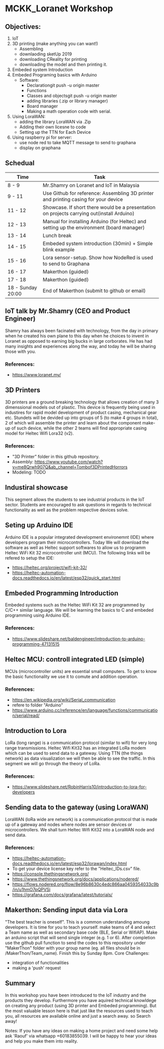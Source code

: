 # MCKK_Loranet Workshop
## Objectives:
1. IoT
2. 3D printing (make anything you can want!)
   - Assembling
   - downlaoding sketUp 2019
   - downloading CReality for printing
   - downloading the model and then printing it.
3. Embeded system Introduction
4. Embeded Programing basics with Arduino
   - Software:
     - Declarationgit push -u origin master
     - Functions
     - Classes and objectsgit push -u origin master
     - adding libraries (.zip or library manager)
     - Board manager
     - Making a math operation code with serial.
5. Using LoraWAN:
   - adding the library LoraWAN via .Zip
   - Adding their own licesne to code
   - Setting up the TTN for Each Device
7. Using raspberry pi for server:
   - use node red to take MQTT message to send to graphana
   - display on graphana
   
## Schedual
Time | Task
------------ | -------------
8 - 9 | Mr.Shamry on Loranet and IoT in Malaysia
9 - 11 | Use Github for reference: Assembling 3D printer and printing casing for your device
11 - 12 | Showcase. If short there would be a presentation on projects carrying out(install Arduino)
12 - 13 | Manual for installing Arduino (for Heltec) and setting up the environment (board manager)
13 - 14 | Lunch break
14 - 15 | Embeded system introduction (30min) + Simple blink example
15 - 16 | Lora sensor-setup. Show how NodeRed is used to send to Graphana
16 - 17 | Makerthon (guided)
17 - 18 | Makerthon (guided)
18 - Sunday 20:00 | End of Makerthon (submit to github or email)

## IoT talk by Mr.Shamry (CEO and Product Engineer)
Shamry has always been facinated with technology, from the day in primary when he created his own plane to this day when he choices to invent in Loranet as opposed to earning big bucks in large corborates. He has had many insights and experiences along the way, and today he will be sharing those with you.
### References:
- https://www.loranet.my/

## 3D Printers
3D printers are a ground breaking technology that allows creation of many 3 dimenssional models out of plastic. This device is frequently being used in industires for rapid model development of product casing, mechanical gear etc. Stundets will be devided up into groups of 5 (to make 4 groups in total), 2 of which will assemble the printer and learn about the component make-up of such device, while the other 2 teams will find appropriate casing model for Heltec Wifi Lora32 (v2). 
### References:
- "3D Printer" folder in this github repository.
- Assembly: https://www.youtube.com/watch?v=me8Qrwh907Q&ab_channel=Tombof3DPrintedHorrors
- Modeling: TODO

## Industiral showcase
This segment allows the students to see industrial products in the IoT sector. Students are encouraged to ask questions in regards to technical functionality as well as the problem respective devices solve.

## Seting up Arduino IDE
Arduino IDE is a popular integrated development environemnt (IDE) where developers program their microcontrollers. Today We will download the software as well as Heltec support softwares to allow us to programm Heltec WiFi Kit 32 microcontroller unit (MCU).
The following links will be refered to setup the IDE:
- https://heltec.org/project/wifi-kit-32/
- https://heltec-automation-docs.readthedocs.io/en/latest/esp32/quick_start.html

## Embeded Programming Introduction
Embeded systems such as the Heltec WiFi Kit 32 are programmed by C/C++ similar language. We will be learning the basics to C and embeded programming using Arduino IDE.
### References:
- https://www.slideshare.net/baldengineer/introduction-to-arduino-programming-47131515

## Heltec MCU: controll integrated LED (simple)
MCUs (microcontroller units) are essential small computers. To get to know the basic functionality we use it to comute and addition operation. 
### References:
- https://en.wikipedia.org/wiki/Serial_communication
- refere to folder "Arduino"
- https://www.arduino.cc/reference/en/language/functions/communication/serial/read/

## Introduction to Lora
LoRa (long range) is a communication protocol (similar to wifi) for very long range transmissions. Heltec Wifi Kit32 has an integrated LoRa modem which can be used to send data to a gateway. Using TTN (the things network) as data visualization we will then be able to see the traffic. In this segment we will go through the theory of LoRa.
### References:
- https://www.slideshare.net/RobinHarris10/introduction-to-lora-for-developers

## Sending data to the gateway (using LoraWAN)
LoraWAN (loRa wide are network) is a communication protocol that is made up of a gateway and nodes where nodes are sensor devices or microcontrollers. We shall turn Heltec Wifi Kit32 into a LoraWAN node and send data.
### References:
- https://heltec-automation-docs.readthedocs.io/en/latest/esp32/lorawan/index.html
- To get your device license key refer to the "Heltec_IDs.csv" file.
- https://console.thethingsnetwork.org/
- https://www.thethingsnetwork.org/docs/applications/nodered/
- https://flows.nodered.org/flow/8e96b8630c4edc866aa0459354033c9b/in/u1hmO7pQPVSi
- https://grafana.com/docs/grafana/latest/tutorials/

## Makerthon: Sending input data via Lora
"The best teacher is oneself". This is a common understanding amoung developers. It is time for you to teach yourself. make teams of 4 and select a Team name as well as secondary base code (BLE, Serial or WifiAP). Make an arduino script that will send single integer (e.g. 1 or 6). After completion use the github pull function to send the codes to this repository under "MakerThon" folder with your group name (eg. all files should be in /MakerThon/Team_name). Finish this by Sunday 8pm.
Core Challenges:
- integration of functionalities
- making a 'push' request

## Summary
In this workshop you have been introduced to the IoT industry and the products they develop. Furthermore you have aquired technical knowldege on creating any product (using 3D printer and Embeded programming). But the most valuable lesson here is that just like the resources used to teach you, all resources are available online and just a search away. so Search away!

Notes: If you have any ideas on making a home project and need some help ask 'Raouf' via whatsapp +60183855039. I will be happy to hear your ideas and help you make them into reality.
